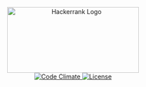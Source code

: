 <p align="center">
  <a href="https://www.hackerrank.com/rootulp">
    <img src="https://hrcdn.net/hackerrank/assets/styleguide/logo_wordmark-vertical-4b862ef874af13bb7733ddf578fa9323.svg"
         alt="Hackerrank Logo"
         height="150" width="300">
  </a>
  <br>
  <a href="https://codeclimate.com/github/rootulp/hackerrank">
    <img src="https://img.shields.io/codeclimate/github/rootulp/hackerrank.svg?style=flat-square"
         alt="Code Climate">
  </a>
  <a href="http://rootulp.mit-license.org">
    <img src="http://img.shields.io/:license-mit-blue.svg?style=flat-square"
         alt="License">
  </a>
</p>
